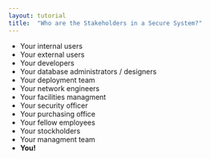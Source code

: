 ```yaml
---
layout: tutorial
title:  "Who are the Stakeholders in a Secure System?"
---
```


* Your internal users
* Your external users
* Your developers
* Your database administrators / designers
* Your deployment team
* Your network engineers
* Your facilities managment
* Your security officer
* Your purchasing office
* Your fellow employees
* Your stockholders
* Your managment team
* **You!**